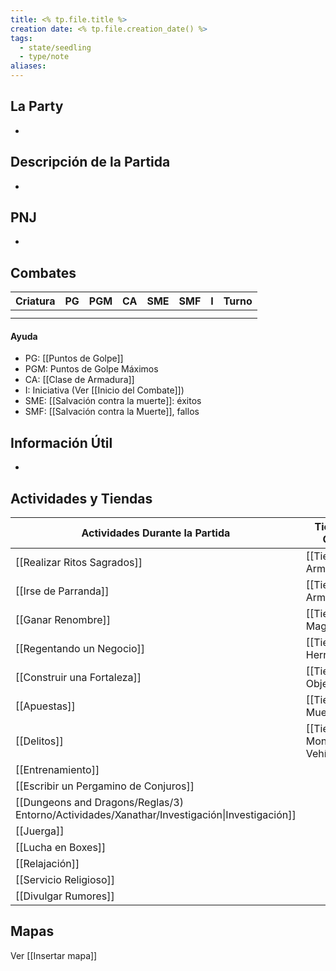 ```yaml
---
title: <% tp.file.title %>
creation date: <% tp.file.creation_date() %>
tags:
  - state/seedling
  - type/note
aliases:
---
```

## La Party

-

## Descripción de la Partida

-

## PNJ

-

## Combates

| Criatura | PG  | PGM | CA  | SME | SMF |  I  | Turno |
| :------: | :-: | :-: | :-: | :-: | :-: | :-: | :---: |
|          |     |     |     |     |     |     |       |
|          |     |     |     |     |     |     |       |

#### Ayuda
- PG: [[Puntos de Golpe]]
- PGM: Puntos de Golpe Máximos
- CA: [[Clase de Armadura]]
- I: Iniciativa (Ver [[Inicio del Combate]])
- SME: [[Salvación contra la muerte]]: éxitos
- SMF: [[Salvación contra la Muerte]], fallos

## Información Útil

-

## Actividades y Tiendas


| Actividades Durante la Partida                                                               | Tiendas de Objetos                 |
| -------------------------------------------------------------------------------------------- | ---------------------------------- |
| [[Realizar Ritos Sagrados]]                                                                  | [[Tienda de Armas]]                |
| [[Irse de Parranda]]                                                                         | [[Tienda de Armaduras]]<br>        |
| [[Ganar Renombre]]                                                                           | [[Tienda de Magia]]                |
| [[Regentando un Negocio]]                                                                    | [[Tienda de Herramientas]]         |
| [[Construir una Fortaleza]]                                                                  | [[Tienda de Objetos]]              |
| [[Apuestas]]                                                                                 | [[Tienda de Muebles]]              |
| [[Delitos]]                                                                                  | [[Tienda de Monturas y Vehículos]] |
| [[Entrenamiento]]                                                                            |                                    |
| [[Escribir un Pergamino de Conjuros]]                                                        |                                    |
| [[Dungeons and Dragons/Reglas/3) Entorno/Actividades/Xanathar/Investigación\|Investigación]] |                                    |
| [[Juerga]]                                                                                   |                                    |
| [[Lucha en Boxes]]                                                                           |                                    |
| [[Relajación]]                                                                               |                                    |
| [[Servicio Religioso]]                                                                       |                                    |
| [[Divulgar Rumores]]                                                                         |                                    |


## Mapas

Ver [[Insertar mapa]]

